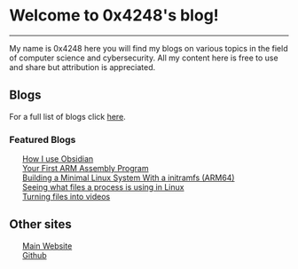 # Welcome to 0x4248's blog!
***
My name is 0x4248 here you will find my blogs on various topics in the field of computer science and cybersecurity. All my content here is free to use and share but attribution is appreciated.

## Blogs

For a full list of blogs click [here](https://0x4248.tech/Blog/pages).

### Featured Blogs
<ul style="list-style-type: none;">
    <li><a href="HowIUseObsidian"><i class="bi bi-file-earmark"></i> How I use Obsidian</a>
    <li><a href="YourFirstARMAssemblyProgram"><i class="bi bi-file-earmark"></i> Your First ARM Assembly Program</a>
    <li><a href="MinimalLinuxSystem"><i class="bi bi-file-earmark"></i> Building a Minimal Linux System With a initramfs (ARM64)</a>
    <li><a href="SeeingWhatFilesAProcessIsUsing"><i class="bi bi-file-earmark"></i> Seeing what files a process is using in Linux</a>
    <li><a href="TurningFilesToVideos"><i class="bi bi-file-earmark"></i> Turning files into videos</a>
</ul>

## Other sites

<ul style="list-style-type: none;">
    <li><a href="/"><i class="bi bi-house-door-fill"></i> Main Website</a>
    <li><a href="https://www.github.com/0x4248"><i class="bi bi-github"></i> Github</a>
</ul>
